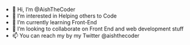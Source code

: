 - 👋 Hi, I’m @AishTheCoder
- 👀 I’m interested in Helping others to Code
- 🌱 I’m currently learning Front-End
- 💞️ I’m looking to collaborate on Front End and web development stuff
- 📫 You can reach my by my Twitter @aishthecoder

<!---
AishTheCoder/AishTheCoder is a ✨ special ✨ repository because its `README.md` (this file) appears on your GitHub profile.
You can click the Preview link to take a look at your changes.
--->
